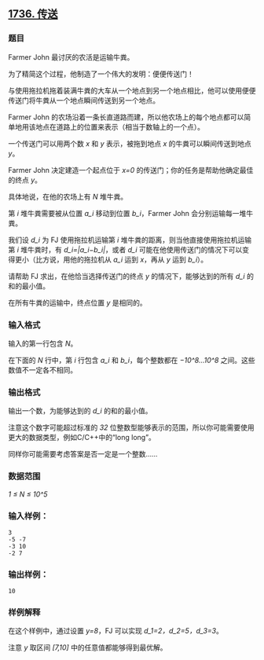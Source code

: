 ## [1736. 传送](https://www.acwing.com/problem/content/1738/)

### 题目

Farmer John 最讨厌的农活是运输牛粪。

为了精简这个过程，他制造了一个伟大的发明：便便传送门！

与使用拖拉机拖着装满牛粪的大车从一个地点到另一个地点相比，他可以使用便便传送门将牛粪从一个地点瞬间传送到另一个地点。

Farmer John 的农场沿着一条长直道路而建，所以他农场上的每个地点都可以简单地用该地点在道路上的位置来表示（相当于数轴上的一个点）。

一个传送门可以用两个数 *x* 和 *y* 表示，被拖到地点 *x* 的牛粪可以瞬间传送到地点 *y*。

Farmer John 决定建造一个起点位于 *x=0* 的传送门；你的任务是帮助他确定最佳的终点 *y*。

具体地说，在他的农场上有 *N* 堆牛粪。

第 *i* 堆牛粪需要被从位置 *a_i* 移动到位置 *b_i*，Farmer John 会分别运输每一堆牛粪。

我们设 *d_i* 为 FJ 使用拖拉机运输第 *i* 堆牛粪的距离，则当他直接使用拖拉机运输第 *i* 堆牛粪时，有 *d_i=|a_i−b_i|*，或者 *d_i* 可能在他使用传送门的情况下可以变得更小（比方说，用他的拖拉机从 *a_i* 运到 *x*，再从 *y* 运到 *b_i*）。

请帮助 FJ 求出，在他恰当选择传送门的终点 *y* 的情况下，能够达到的所有 *d_i* 的和的最小值。

在所有牛粪的运输中，终点位置 *y* 是相同的。

### 输入格式

输入的第一行包含 *N*。

在下面的 *N* 行中，第 *i* 行包含 *a_i* 和 *b_i*，每个整数都在 *−10^8…10^8* 之间。这些数值不一定各不相同。

### 输出格式

输出一个数，为能够达到的 *d_i* 的和的最小值。

注意这个数字可能超过标准的 *32* 位整数型能够表示的范围，所以你可能需要使用更大的数据类型，例如C/C++中的“long long”。

同样你可能需要考虑答案是否一定是一个整数……

### 数据范围

*1 ≤ N ≤ 10^5*

### 输入样例：

```
3
-5 -7
-3 10
-2 7
```

### 输出样例：

```
10
```

### 样例解释

在这个样例中，通过设置 *y=8*，FJ 可以实现 *d_1=2，d_2=5，d_3=3*。

注意 *y* 取区间 *[7,10]* 中的任意值都能够得到最优解。
